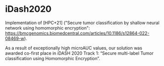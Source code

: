 # iDash2020

Implementation of [HPC+21] ("Secure tumor classification by shallow neural network using homomorphic encryption": https://bmcgenomics.biomedcentral.com/articles/10.1186/s12864-022-08469-w). 

As a result of exceptionally high microAUC values, our solution was awarded co-first place in iDASH 2020 Track 1: “Secure multi-label Tumor classification using Homomorphic Encryption”. 
